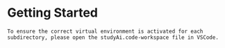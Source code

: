 # Getting Started

```
To ensure the correct virtual environment is activated for each subdirectory, please open the studyAi.code-workspace file in VSCode.
```
